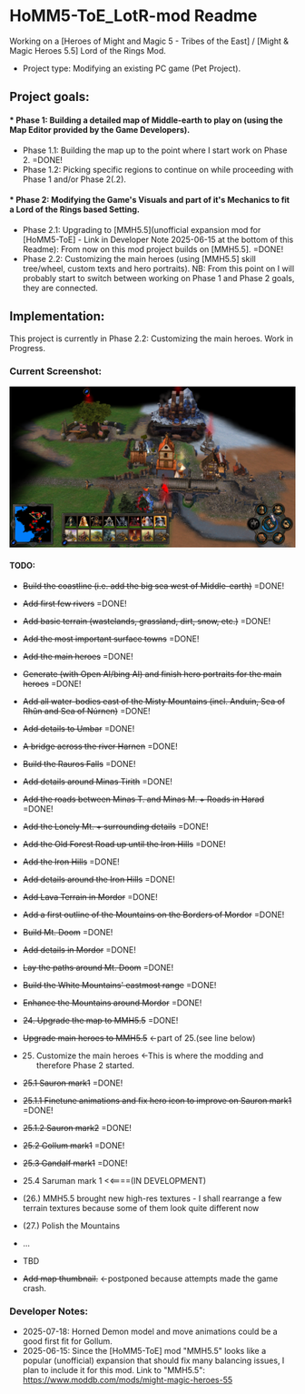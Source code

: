# HoMM5-ToE_LotR-mod Readme
Working on a [Heroes of Might and Magic 5 - Tribes of the East] / [Might & Magic Heroes 5.5] Lord of the Rings Mod.

* Project type: Modifying an existing PC game (Pet Project).

## Project goals:
#### * Phase 1: Building a detailed map of Middle-earth to play on (using the Map Editor provided by the Game Developers).

* Phase 1.1: Building the map up to the point where I start work on Phase 2. =DONE!
* Phase 1.2: Picking specific regions to continue on while proceeding with Phase 1 and/or Phase 2(.2).

#### * Phase 2: Modifying the Game's Visuals and part of it's Mechanics to fit a Lord of the Rings based Setting.

* Phase 2.1: Upgrading to [MMH5.5](unofficial expansion mod for [HoMM5-ToE] - Link in Developer Note 2025-06-15 at the bottom of this Readme): From now on this mod project builds on [MMH5.5]. =DONE!
* Phase 2.2: Customizing the main heroes (using [MMH5.5] skill tree/wheel, custom texts and hero portraits). NB: From this point on I will probably start to switch between working on Phase 1 and Phase 2 goals, they are connected.

## Implementation:
This project is currently in Phase 2.2: Customizing the main heroes. Work in Progress.
  
### Current Screenshot:
![alt text](https://github.com/civilbarbar/HoMM5-ToE_LotR-mod/blob/main/Phase1/screenshots/2025-05-11_lonely-mountain-01.png?raw=true "In-game screenshot of Middle-earth map at Lonely Mountain")

#### TODO:  

* ~~Build the coastline (i.e. add the big sea west of Middle-earth)~~ =DONE!
* ~~Add first few rivers~~ =DONE!
* ~~Add basic terrain (wastelands, grassland, dirt, snow, etc.)~~ =DONE!
* ~~Add the most important surface towns~~ =DONE!
* ~~Add the main heroes~~ =DONE!
* ~~Generate (with Open AI/bing AI) and finish hero portraits for the main heroes~~ =DONE!
* ~~Add all water-bodies east of the Misty Mountains (incl. Anduin, Sea of Rhûn and Sea of Núrnen)~~ =DONE!
* ~~Add details to Umbar~~ =DONE!
* ~~A bridge across the river Harnen~~ =DONE!
* ~~Build the Rauros Falls~~ =DONE!
* ~~Add details around Minas Tirith~~ =DONE!
* ~~Add the roads between Minas T. and Minas M. + Roads in Harad~~ =DONE!
* ~~Add the Lonely Mt. + surrounding details~~ =DONE!
* ~~Add the Old Forest Road up until the Iron Hills~~ =DONE!
* ~~Add the Iron Hills~~ =DONE!
* ~~Add details around the Iron Hills~~ =DONE!
* ~~Add Lava Terrain in Mordor~~ =DONE!
* ~~Add a first outline of the Mountains on the Borders of Mordor~~ =DONE!
* ~~Build Mt. Doom~~ =DONE!
* ~~Add details in Mordor~~ =DONE!
* ~~Lay the paths around Mt. Doom~~ =DONE!
* ~~Build the White Mountains' eastmost range~~ =DONE!
* ~~Enhance the Mountains around Mordor~~ =DONE!
* ~~24. Upgrade the map to MMH5.5~~ =DONE!
* ~~Upgrade main heroes to MMH5.5~~ <-part of 25.(see line below)
* 25. Customize the main heroes <-This is where the modding and therefore Phase 2 started.
* ~~25.1 Sauron mark1~~ =DONE!
* ~~25.1.1 Finetune animations and fix hero icon to improve on Sauron mark1~~ =DONE!
* ~~25.1.2 Sauron mark2~~ =DONE!
* ~~25.2 Gollum mark1~~ =DONE!
* ~~25.3 Gandalf mark1~~ =DONE!
* 25.4 Saruman mark 1 <<====(IN DEVELOPMENT)

* (26.) MMH5.5 brought new high-res textures - I shall rearrange a few terrain textures because some of them look quite different now
* (27.) Polish the Mountains
* ...
* TBD

* ~~Add map thumbnail.~~ <-postponed because attempts made the game crash.

  
### Developer Notes:
* 2025-07-18: Horned Demon model and move animations could be a good first fit for Gollum.
* 2025-06-15: Since the [HoMM5-ToE] mod "MMH5.5" looks like a popular (unofficial) expansion that should fix many balancing issues, I plan to include it for this mod. Link to "MMH5.5": https://www.moddb.com/mods/might-magic-heroes-55
